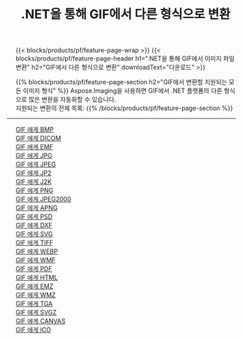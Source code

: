 ﻿---
title: .NET을 통해 GIF에서 다른 형식으로 변환 
weight: 3920
url: /ko/net/conversion/from/gif 
lang: ko
langdirlevel: 2
locales: zh-hans,ja,it,ru,de,es,fr,nl,id,lt,pl,pt,vi,tr,ko,zh-hant,ar,hi,th,sv,cs,uk,he
description: Aspose.Imaging을 사용하면 GIF에서 다른 형식으로 쉽게 변환할 수 있습니다.
---

{{< blocks/products/pf/feature-page-wrap >}}
{{< blocks/products/pf/feature-page-header h1=".NET을 통해 GIF에서 이미지 파일 변환" h2="GIF에서 다른 형식으로 변환" downloadText="다운로드" >}}


{{% blocks/products/pf/feature-page-section  h2="GIF에서 변환할 지원되는 모든 이미지 형식" %}}
Aspose.Imaging을 사용하면 GIF에서 .NET 플랫폼의 다른 형식으로 많은 변환을 자동화할 수 있습니다.
<br/>
지원되는 변환의 전체 목록:
{{% /blocks/products/pf/feature-page-section %}}
<div class="container-fluid productfamilypage bg-gray">
    <div class="convertypes bg-gray agp-content section">
        <div class="container">
		<hr style="margin-left:-20px;"/>
		<div class="row other-converters">
		    <div class='col-md-2 other-converter remove-lp remove-rp'><a href="/imaging/ko/net/conversion/gif-to-bmp" >GIF 에게 BMP</a></div><div class='col-md-2 other-converter remove-lp remove-rp'><a href="/imaging/ko/net/conversion/gif-to-dicom" >GIF 에게 DICOM</a></div><div class='col-md-2 other-converter remove-lp remove-rp'><a href="/imaging/ko/net/conversion/gif-to-emf" >GIF 에게 EMF</a></div><div class='col-md-2 other-converter remove-lp remove-rp'><a href="/imaging/ko/net/conversion/gif-to-jpg" >GIF 에게 JPG</a></div><div class='col-md-2 other-converter remove-lp remove-rp'><a href="/imaging/ko/net/conversion/gif-to-jpeg" >GIF 에게 JPEG</a></div><div class='col-md-2 other-converter remove-lp remove-rp'><a href="/imaging/ko/net/conversion/gif-to-jp2" >GIF 에게 JP2</a></div><div class='col-md-2 other-converter remove-lp remove-rp'><a href="/imaging/ko/net/conversion/gif-to-j2k" >GIF 에게 J2K</a></div><div class='col-md-2 other-converter remove-lp remove-rp'><a href="/imaging/ko/net/conversion/gif-to-png" >GIF 에게 PNG</a></div><div class='col-md-2 other-converter remove-lp remove-rp'><a href="/imaging/ko/net/conversion/gif-to-jpeg2000" >GIF 에게 JPEG2000</a></div><div class='col-md-2 other-converter remove-lp remove-rp'><a href="/imaging/ko/net/conversion/gif-to-apng" >GIF 에게 APNG</a></div><div class='col-md-2 other-converter remove-lp remove-rp'><a href="/imaging/ko/net/conversion/gif-to-psd" >GIF 에게 PSD</a></div><div class='col-md-2 other-converter remove-lp remove-rp'><a href="/imaging/ko/net/conversion/gif-to-dxf" >GIF 에게 DXF</a></div><div class='col-md-2 other-converter remove-lp remove-rp'><a href="/imaging/ko/net/conversion/gif-to-svg" >GIF 에게 SVG</a></div><div class='col-md-2 other-converter remove-lp remove-rp'><a href="/imaging/ko/net/conversion/gif-to-tiff" >GIF 에게 TIFF</a></div><div class='col-md-2 other-converter remove-lp remove-rp'><a href="/imaging/ko/net/conversion/gif-to-webp" >GIF 에게 WEBP</a></div><div class='col-md-2 other-converter remove-lp remove-rp'><a href="/imaging/ko/net/conversion/gif-to-wmf" >GIF 에게 WMF</a></div><div class='col-md-2 other-converter remove-lp remove-rp'><a href="/imaging/ko/net/conversion/gif-to-pdf" >GIF 에게 PDF</a></div><div class='col-md-2 other-converter remove-lp remove-rp'><a href="/imaging/ko/net/conversion/gif-to-html" >GIF 에게 HTML</a></div><div class='col-md-2 other-converter remove-lp remove-rp'><a href="/imaging/ko/net/conversion/gif-to-emz" >GIF 에게 EMZ</a></div><div class='col-md-2 other-converter remove-lp remove-rp'><a href="/imaging/ko/net/conversion/gif-to-wmz" >GIF 에게 WMZ</a></div><div class='col-md-2 other-converter remove-lp remove-rp'><a href="/imaging/ko/net/conversion/gif-to-tga" >GIF 에게 TGA</a></div><div class='col-md-2 other-converter remove-lp remove-rp'><a href="/imaging/ko/net/conversion/gif-to-svgz" >GIF 에게 SVGZ</a></div><div class='col-md-2 other-converter remove-lp remove-rp'><a href="/imaging/ko/net/conversion/gif-to-canvas" >GIF 에게 CANVAS</a></div><div class='col-md-2 other-converter remove-lp remove-rp'><a href="/imaging/ko/net/conversion/gif-to-ico" >GIF 에게 ICO</a></div>
                </div>
        </div>
    </div>
</div>
<br/>

